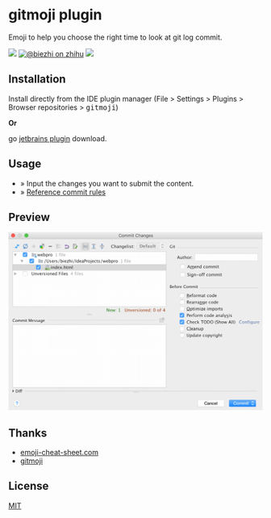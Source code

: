 # gitmoji plugin

Emoji to help you choose the right time to look at git log commit.

[![](https://img.shields.io/badge/license-MIT-FF0080.svg)](https://github.com/biezhi/gitmoji-plugin/blob/master/LICENSE)
[![@biezhi on zhihu](https://img.shields.io/badge/zhihu-%40biezhi-red.svg)](https://www.zhihu.com/people/biezhi)
[![](https://img.shields.io/github/followers/biezhi.svg?style=social&label=Follow%20Me)](https://github.com/biezhi)

## Installation

Install directly from the IDE plugin manager (File > Settings > Plugins > Browser repositories > <kbd>gitmoji</kbd>)

**Or**

go [jetbrains plugin](https://plugins.jetbrains.com/plugin/10315-gitmoji) download.

## Usage

- » Input the changes you want to submit the content.
- » [Reference commit rules](https://gitmoji.carloscuesta.me)

## Preview

![](screenshot/example.gif)

## Thanks

- [emoji-cheat-sheet.com](https://github.com/WebpageFX/emoji-cheat-sheet.com)
- [gitmoji](https://gitmoji.carloscuesta.me/)

## License

[MIT](https://github.com/biezhi/gitmoji-plugin/blob/master/LICENSE)
